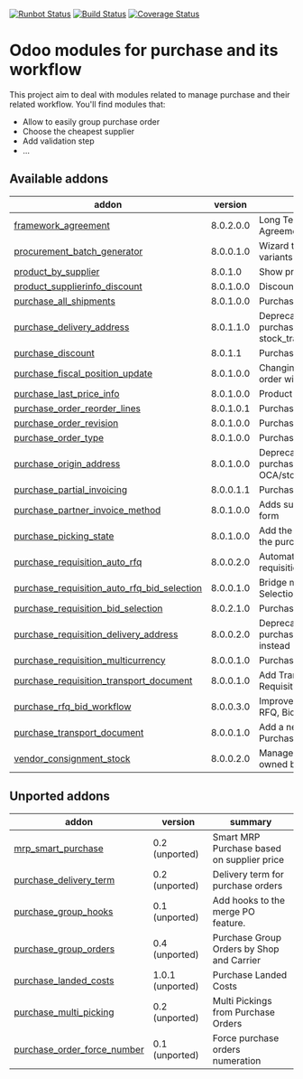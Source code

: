 [![Runbot Status](https://runbot.odoo-community.org/runbot/badge/flat/142/8.0.svg)](https://runbot.odoo-community.org/runbot/repo/github-com-oca-purchase-workflow-142)
[![Build Status](https://travis-ci.org/OCA/purchase-workflow.svg?branch=8.0)](https://travis-ci.org/OCA/purchase-workflow)
[![Coverage Status](https://coveralls.io/repos/OCA/purchase-workflow/badge.png?branch=8.0)](https://coveralls.io/r/OCA/purchase-workflow?branch=8.0)

Odoo modules for purchase and its workflow
==========================================

This project aim to deal with modules related to manage purchase and their related workflow. You'll find modules that:

 - Allow to easily group purchase order
 - Choose the cheapest supplier
 - Add validation step
 - ...

[//]: # (addons)
Available addons
----------------
addon | version | summary
--- | --- | ---
[framework_agreement](framework_agreement/) | 8.0.2.0.0 | Long Term Agreement (or Framework Agreement) for purchases
[procurement_batch_generator](procurement_batch_generator/) | 8.0.0.1.0 | Wizard to create procurements from product variants
[product_by_supplier](product_by_supplier/) | 8.0.1.0 | Show products grouped by suppliers
[product_supplierinfo_discount](product_supplierinfo_discount/) | 8.0.1.0.0 | Discounts in product supplier info
[purchase_all_shipments](purchase_all_shipments/) | 8.0.1.0.0 | Purchase All Shipments
[purchase_delivery_address](purchase_delivery_address/) | 8.0.1.1.0 | Deprecated: install purchase_transport_multi_address and stock_transport_multi_address instead
[purchase_discount](purchase_discount/) | 8.0.1.1 | Purchase order lines with discounts
[purchase_fiscal_position_update](purchase_fiscal_position_update/) | 8.0.1.0.0 | Changing the fiscal position of a purchase order will auto-update purchase order lines
[purchase_last_price_info](purchase_last_price_info/) | 8.0.1.0.0 | Product Last Price Info - Purchase
[purchase_order_reorder_lines](purchase_order_reorder_lines/) | 8.0.1.0.1 | Purchase order lines with sequence number
[purchase_order_revision](purchase_order_revision/) | 8.0.1.0.0 | Purchase order revisions
[purchase_order_type](purchase_order_type/) | 8.0.1.0.0 | Purchase Order Type
[purchase_origin_address](purchase_origin_address/) | 8.0.1.0.0 | Deprecated: use purchase_transport_multi_address from OCA/stock-logistics-transport
[purchase_partial_invoicing](purchase_partial_invoicing/) | 8.0.0.1.1 | Purchase partial invoicing
[purchase_partner_invoice_method](purchase_partner_invoice_method/) | 8.0.1.0.0 | Adds supplier invoicing control on partner form
[purchase_picking_state](purchase_picking_state/) | 8.0.1.0.0 | Add the status of all the incoming picking in the purchase order
[purchase_requisition_auto_rfq](purchase_requisition_auto_rfq/) | 8.0.0.2.0 | Automatically create RFQ from a purchase requisition
[purchase_requisition_auto_rfq_bid_selection](purchase_requisition_auto_rfq_bid_selection/) | 8.0.0.1.0 | Bridge module for PR Auto RFQ / Bid Selection
[purchase_requisition_bid_selection](purchase_requisition_bid_selection/) | 8.0.2.1.0 | Purchase Requisition Bid Selection
[purchase_requisition_delivery_address](purchase_requisition_delivery_address/) | 8.0.0.2.0 | Deprecated: install purchase_requisition_transport_multi_address instead
[purchase_requisition_multicurrency](purchase_requisition_multicurrency/) | 8.0.0.1.0 | Purchase Requisition Multicurrency
[purchase_requisition_transport_document](purchase_requisition_transport_document/) | 8.0.0.1.0 | Add Transport Documents to Purchase Requisitions
[purchase_rfq_bid_workflow](purchase_rfq_bid_workflow/) | 8.0.0.3.0 | Improve the purchase workflow to manage RFQ, Bids, and Orders
[purchase_transport_document](purchase_transport_document/) | 8.0.0.1.0 | Add a new Transport Document object in the Purchase Order
[vendor_consignment_stock](vendor_consignment_stock/) | 8.0.0.2.0 | Manage stock in our warehouse that is owned by a vendor

Unported addons
---------------
addon | version | summary
--- | --- | ---
[mrp_smart_purchase](mrp_smart_purchase/) | 0.2 (unported) | Smart MRP Purchase based on supplier price
[purchase_delivery_term](purchase_delivery_term/) | 0.2 (unported) | Delivery term for purchase orders
[purchase_group_hooks](purchase_group_hooks/) | 0.1 (unported) | Add hooks to the merge PO feature.
[purchase_group_orders](purchase_group_orders/) | 0.4 (unported) | Purchase Group Orders by Shop and Carrier
[purchase_landed_costs](purchase_landed_costs/) | 1.0.1 (unported) | Purchase Landed Costs
[purchase_multi_picking](purchase_multi_picking/) | 0.2 (unported) | Multi Pickings from Purchase Orders
[purchase_order_force_number](purchase_order_force_number/) | 0.1 (unported) | Force purchase orders numeration

[//]: # (end addons)
